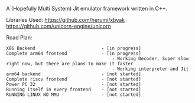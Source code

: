 A (Hopefully Multi System) Jit emulator framework written in C++.

Libraries Used:
    https://github.com/herumi/xbyak
    https://github.com/unicorn-engine/unicorn

Road Plan:

    X86 Backend                         - [in progress]
    Complete arm64 frontend             - [in progress] 
                                            - Working Decoder, Super slow right now, but there are plans to make it faster
                                            - Working interpreter and Jit
    arm64 backend                       - [not started]
    Complete riscv frontend             - [not started]
    Power PC 32                         - [not started]
    Running itself in every frontend    - [not started]
    RUNNING LINUX NO MMU                - [not started]